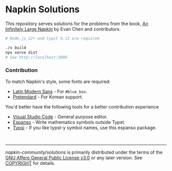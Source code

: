 Napkin Solutions
========
This repository serves solutions for the problems from the book, [An Infinitely Large Napkin](https://web.evanchen.cc/napkin.html) by Evan Chen and contributors.

```bash
# Node.js 22+ and typst 0.13 are required

./x build
npx serve dist
# See http://localhost:3000
```

### Contribution

To match Napkin's style, some fonts are required:

- [Latin Modern Sans](https://www.gust.org.pl/projects/e-foundry/latin-modern) - For `#blue_box`.
- [Pretendard](https://github.com/orioncactus/pretendard) - For Korean support.

You'd better have the following tools for a better contribution experience

- [Visual Studio Code](https://code.visualstudio.com/) - General purpose editor.
- [Espanso](https://espanso.org/) - Write mathematics symbols outside Typst.
- [Typsi](https://github.com/RanolP/typsi) - If you like typst-y symbol names, use this espanso package.

&nbsp;

--------

*napkin-community/solutions* is primarily distributed under the terms of the
[GNU Affero General Public License v3.0] or any later version. See [COPYRIGHT]
for details.

[GNU Affero General Public License v3.0]: LICENSE
[COPYRIGHT]: COPYRIGHT
